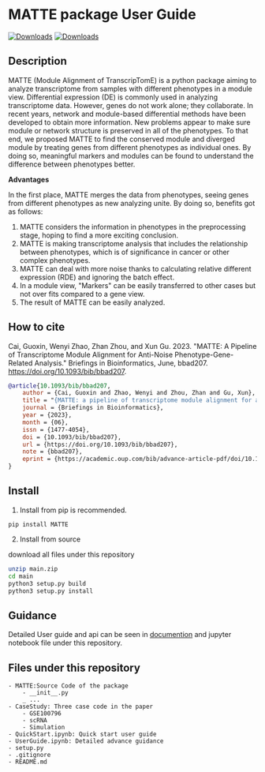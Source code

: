 # MATTE package User Guide
[![Downloads](https://pepy.tech/badge/matte)](https://pepy.tech/project/matte)  [![Downloads](https://badge.fury.io/py/MATTE.svg)](https://badge.fury.io/py/MATTE.svg)
## Description

MATTE (Module Alignment of TranscripTomE) is a python package aiming to analyze transcriptome from samples with different phenotypes in a module view. Differential expression (DE) is commonly used in analyzing transcriptome data. However, genes do not work alone; they collaborate. In recent years, network and module-based differential methods have been developed to obtain more information. New problems appear to make sure module or network structure is preserved in all of the phenotypes. To that end, we proposed MATTE to find the conserved module and diverged module by treating genes from different phenotypes as individual ones. By doing so, meaningful markers and modules can be found to understand the difference between phenotypes better.


**Advantages**

In the first place, MATTE merges the data from phenotypes, seeing genes from different phenotypes as new analyzing unite. By doing so, benefits got as follows:

1. MATTE considers the information in phenotypes in the preprocessing stage, hoping to find a more exciting conclusion.
2. MATTE is making transcriptome analysis that includes the relationship between phenotypes, which is of significance in cancer or other complex phenotypes.
3. MATTE can deal with more noise thanks to calculating relative different expression (RDE) and ignoring the batch effect.
4. In a module view, "Markers" can be easily transferred to other cases but not over fits compared to a gene view.
5. The result of MATTE can be easily analyzed.  

## How to cite

Cai, Guoxin, Wenyi Zhao, Zhan Zhou, and Xun Gu. 2023. "MATTE: A Pipeline of Transcriptome Module Alignment for Anti-Noise Phenotype-Gene-Related Analysis." Briefings in Bioinformatics, June, bbad207. https://doi.org/10.1093/bib/bbad207.


```bibtex
@article{10.1093/bib/bbad207,
    author = {Cai, Guoxin and Zhao, Wenyi and Zhou, Zhan and Gu, Xun},
    title = "{MATTE: a pipeline of transcriptome module alignment for anti-noise phenotype-gene-related analysis}",
    journal = {Briefings in Bioinformatics},
    year = {2023},
    month = {06},
    issn = {1477-4054},
    doi = {10.1093/bib/bbad207},
    url = {https://doi.org/10.1093/bib/bbad207},
    note = {bbad207},
    eprint = {https://academic.oup.com/bib/advance-article-pdf/doi/10.1093/bib/bbad207/50516522/bbad207.pdf},
}
```

## Install
1. Install from pip is recommended.
```
pip install MATTE
```

2. Install from source

download all files under this repository

```bash
unzip main.zip
cd main
python3 setup.py build
python3 setup.py install
```

## Guidance

Detailed User guide and api can be seen in [documention](https://mattedoc.readthedocs.io/en/latest/) and jupyter notebook file under this repository. 

## Files under this repository
```
- MATTE:Source Code of the package
    - __init__.py
    _ ...
- CaseStudy: Three case code in the paper
    - GSE100796
    - scRNA
    - Simulation
- QuickStart.ipynb: Quick start user guide
- UserGuide.ipynb: Detailed advance guidance
- setup.py
- .gitignore
- README.md
```